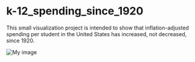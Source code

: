 # k-12_spending_since_1920

This small visualization project is intended to show that inflation-adjusted spending per student in the United States has increased, not decreased, since 1920. 

![My image](allanxwheeler.github.com/k-12_spending_since_1920.png)
